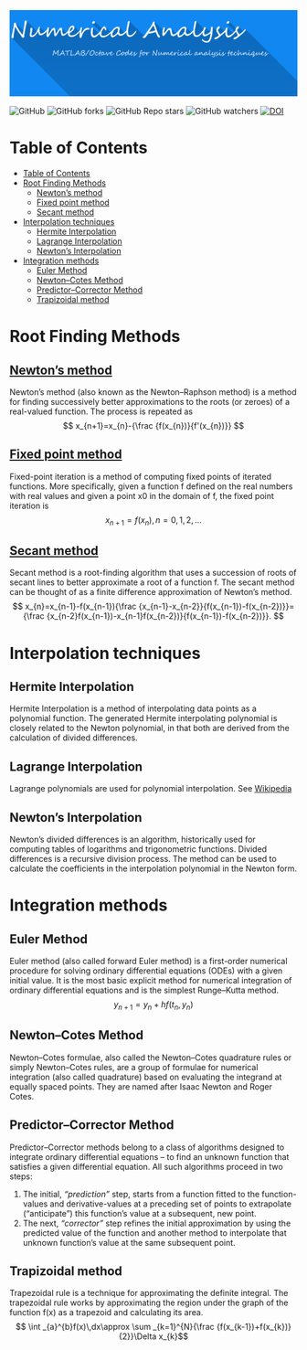 <meta name="google-site-verification" content="t0bH_cniRqsSN85ylxqUtxc1MJhB1riT48a9YEZXHlE" />

![img](num-ana.png)

![GitHub](https://img.shields.io/github/license/jishnurajendran/Numerical-analysis?style=flat) ![GitHub forks](https://img.shields.io/github/forks/jishnurajendran/Numerical-analysis?style=flat) ![GitHub Repo stars](https://img.shields.io/github/stars/jishnurajendran/Numerical-analysis?style=flat)
![GitHub watchers](https://img.shields.io/github/watchers/jishnurajendran/Numerical-analysis?style=flat)
[![DOI](https://zenodo.org/badge/97871266.svg)](https://zenodo.org/doi/10.5281/zenodo.12716181)

# Table of Contents

- [Table of Contents](#table-of-contents)
- [Root Finding Methods](#root-finding-methods)
  - [Newton’s method](#newtons-method)
  - [Fixed point method](#fixed-point-method)
  - [Secant method](#secant-method)
- [Interpolation techniques](#interpolation-techniques)
  - [Hermite Interpolation](#hermite-interpolation)
  - [Lagrange Interpolation](#lagrange-interpolation)
  - [Newton’s Interpolation](#newtons-interpolation)
- [Integration methods](#integration-methods)
  - [Euler Method](#euler-method)
  - [Newton–Cotes Method](#newtoncotes-method)
  - [Predictor–Corrector Method](#predictorcorrector-method)
  - [Trapizoidal method](#trapizoidal-method)




<a id="orgb9f3b27"></a>

# Root Finding Methods


<a id="org5aff3b6"></a>

## [Newton&rsquo;s method](https://en.wikipedia.org/wiki/Newton%27s_method)

Newton&rsquo;s method (also known as the Newton–Raphson method) is a method for finding successively better approximations to the roots (or zeroes) of a real-valued function. The process is repeated as 
$$ x_{n+1}=x_{n}-{\frac {f(x_{n})}{f'(x_{n})}} $$


<a id="orgae5aef4"></a>

## [Fixed point method](https://en.wikipedia.org/wiki/Fixed-point_iteration)

Fixed-point iteration is a method of computing fixed points of iterated functions. More specifically, given a function f defined on the real numbers with real values and given a point x0 in the domain of f, the fixed point iteration is
$$ x_{n+1}=f(x_{n}),\,n=0,1,2,\dots$$


<a id="orgfe96e43"></a>

## [Secant method](https://en.wikipedia.org/wiki/Secant_method)

Secant method is a root-finding algorithm that uses a succession of roots of secant lines to better approximate a root of a function f. The secant method can be thought of as a finite difference approximation of Newton&rsquo;s method.
$$ x_{n}=x_{n-1}-f(x_{n-1}){\frac {x_{n-1}-x_{n-2}}{f(x_{n-1})-f(x_{n-2})}}={\frac {x_{n-2}f(x_{n-1})-x_{n-1}f(x_{n-2})}{f(x_{n-1})-f(x_{n-2})}}. $$


<a id="orgdeb2d2a"></a>

# Interpolation techniques


<a id="orgf4345c9"></a>

## Hermite Interpolation

Hermite Interpolation is a method of interpolating data points as a polynomial function. The generated Hermite interpolating polynomial is closely related to the Newton polynomial, in that both are derived from the calculation of divided differences.


<a id="orgb214da6"></a>

## Lagrange Interpolation

Lagrange polynomials are used for polynomial interpolation. See [Wikipedia](https://en.wikipedia.org/wiki/Lagrange_polynomial)


<a id="orge9414b5"></a>

## Newton&rsquo;s Interpolation

Newton&rsquo;s divided differences is an algorithm, historically used for computing tables of logarithms and trigonometric functions. Divided differences is a recursive division process. The method can be used to calculate the coefficients in the interpolation polynomial in the Newton form.


<a id="org9c17267"></a>

# Integration methods


<a id="org7e8581e"></a>

## Euler Method

Euler method (also called forward Euler method) is a first-order numerical procedure for solving ordinary differential equations (ODEs) with a given initial value. It is the most basic explicit method for numerical integration of ordinary differential equations and is the simplest Runge–Kutta method.
$$ y_{n+1} = y_{n} + h f(t_{n} , y_{n}) $$


<a id="org0d8f9cb"></a>

## Newton–Cotes Method

Newton–Cotes formulae, also called the Newton–Cotes quadrature rules or simply Newton–Cotes rules, are a group of formulae for numerical integration (also called quadrature) based on evaluating the integrand at equally spaced points. They are named after Isaac Newton and Roger Cotes.


<a id="org35c5fc3"></a>

## Predictor–Corrector Method

Predictor–Corrector methods belong to a class of algorithms designed to integrate ordinary differential equations – to find an unknown function that satisfies a given differential equation. All such algorithms proceed in two steps:

1.  The initial, *&ldquo;prediction&rdquo;* step, starts from a function fitted to the function-values and derivative-values at a preceding set of points to extrapolate (&ldquo;anticipate&rdquo;) this function&rsquo;s value at a subsequent, new point.
2.  The next, *&ldquo;corrector&rdquo;* step refines the initial approximation by using the predicted value of the function and another method to interpolate that unknown function&rsquo;s value at the same subsequent point.


<a id="orgb0d837c"></a>

## Trapizoidal method

Trapezoidal rule is a technique for approximating the definite integral. The trapezoidal rule works by approximating the region under the graph of the function f(x) as a trapezoid and calculating its area.
$$ \int _{a}^{b}f(x)\,dx\approx \sum _{k=1}^{N}{\frac {f(x_{k-1})+f(x_{k})}{2}}\Delta x_{k}$$


